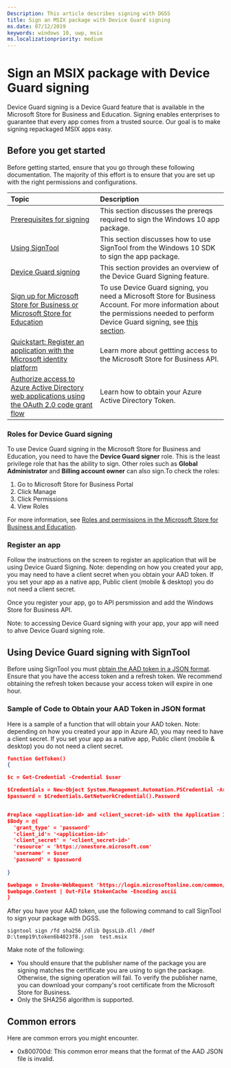 ```yaml
---
Description: This article describes signing with DGSS
title: Sign an MSIX package with Device Guard signing
ms.date: 07/12/2019
keywords: windows 10, uwp, msix
ms.localizationpriority: medium
---
```


# Sign an MSIX package with Device Guard signing

Device Guard signing is a Device Guard feature that is available in the Microsoft Store for Business and Education. Signing enables enterprises to guarantee that every app comes from a trusted source. Our goal is to make signing repackaged MSIX apps easy.

## Before you get started

Before getting started, ensure that you go through these following documentation. The majority of this effort is to ensure that you are set up with the right permissions and configurations.

|Topic| Description |
|:---|:---|
|[Prerequisites for signing](https://docs.microsoft.com/windows/uwp/packaging/sign-app-package-using-signtool?context=/windows/msix/render#prerequisites)| This section discusses the prereqs required to sign the Windows 10 app package. | 
|[Using SignTool](https://docs.microsoft.com/windows/uwp/packaging/sign-app-package-using-signtool?context=/windows/msix/render#using-signtool)| This section discusses how to use SignTool from the Windows 10 SDK to sign the app package.|
|[Device Guard signing](https://docs.microsoft.com/microsoft-store/device-guard-signing-portal)| This section provides an overview of the Device Guard Signing feature.|
|[Sign up for Microsoft Store for Business or Microsoft Store for Education](https://docs.microsoft.com/microsoft-store/sign-up-microsoft-store-for-business)| To use Device Guard signing, you need a Microsoft Store for Business Account. For more information about the permissions needed to perform Device Guard signing, see [this section](#roles-for-device-guard-signing). |
|[Quickstart: Register an application with the Microsoft identity platform](https://docs.microsoft.com/azure/active-directory/develop/quickstart-register-app)| Learn more about gettting access to the Microsoft Store for Business API. |
|[Authorize access to Azure Active Directory web applications using the OAuth 2.0 code grant flow](https://docs.microsoft.com/azure/active-directory/develop/v1-protocols-oauth-code)| Learn how to obtain your Azure Active Directory Token. |

### Roles for Device Guard signing

To use Device Guard signing in the Microsoft Store for Business and Education, you need to have the **Device Guard signer** role. This is the least privilege role that has the ability to sign. Other roles such as **Global Administrator** and **Billing account owner** can also sign.To check the roles: 
1. Go to Microsoft Store for Business Portal 
2. Click Manage 
3. Click Permissions 
4. View Roles

For more information, see [Roles and permissions in the Microsoft Store for Business and Education](https://docs.microsoft.com/microsoft-store/roles-and-permissions-microsoft-store-for-business).

### Register an app 
Follow the instructions on the screen to register an application that will be using Device Guard Signing. 
Note: depending on how you created your app, you may need to have a client secret when you obtain your AAD token. If you set your app as a native app, Public client (mobile & desktop) you do not need a client secret. 

Once you register your app, go to API persmission and add the Windows Store for Business API. 

Note: to accessing Device Guard signing with your app, your app will need to ahve Device Guard signing role. 

## Using Device Guard signing with SignTool

Before using SignTool you must [obtain the AAD token in a JSON format](https://docs.microsoft.com/azure/active-directory/develop/v1-protocols-oauth-code). Ensure that you have the access token and a refresh token. We recommend obtaining the refresh token because your access token will expire in one hour.

### Sample of Code to Obtain your AAD Token in JSON format 
Here is a sample of a function that will obtain your AAD token. Note: depending on how you created your app in Azure AD, you may need to have a client secret. If you set your app as a native app, Public client (mobile & desktop) you do not need a client secret. 

```json
function GetToken()
{

$c = Get-Credential -Credential $user

$Credentials = New-Object System.Management.Automation.PSCredential -ArgumentList $c.UserName, $c.password
$password = $Credentials.GetNetworkCredential().Password


#replace <application-id> and <client_secret-id> with the Application ID and Client Secret ID from your Azure AD application registration
$Body = @{
  'grant_type' = 'password'
  'client_id'= '<application-id>'
  'client_secret' = '<client_secret-id>'
  'resource' = 'https://onestore.microsoft.com'
  'username' = $user
  'password' = $password
 
}

$webpage = Invoke-WebRequest 'https://login.microsoftonline.com/common/oauth2/token' -Method 'POST'  -Body $Body -UseBasicParsing
$webpage.Content | Out-File $tokenCache -Encoding ascii
}
```

After you have your AAD token, use the following command to call SignTool to sign your package with DGSS.

`signtool sign /fd sha256 /dlib DgssLib.dll /dmdf D:\temp19\token6b4023f8.json  test.msix`
  
Make note of the following:

* You should ensure that the publisher name of the package you are signing matches the certificate you are using to sign the package. Otherwise, the signing operation will fail. To verify the publisher name, you can download your company's root certificate from the Microsoft Store for Business. 
* Only the SHA256 algorithm is supported.

## Common errors

Here are common errors you might encounter.

* 0x800700d: This common error means that the format of the AAD JSON file is invalid.
